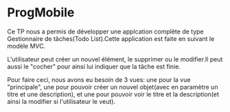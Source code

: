 # ProgMobile

Ce TP nous a permis de développer une applcation complète de type Gestionnaire de tâches(Todo List).Cette application est faite en suivant le modèle MVC.

L'utilisateur peut créer un nouvel élément, le supprimer ou le modifier.Il peut aussi le "cocher" pour ainsi lui indiquer que la tâche est finie.

Pour faire ceci, nous avons eu besoin de 3 vues: une pour la vue "principale", une pour pouvoir créer un nouvel objet(avec en paramètre un titre et une description), et une pour pouvoir voir le titre et la description(et ainsi la modifier si l'utilisateur le veut).

